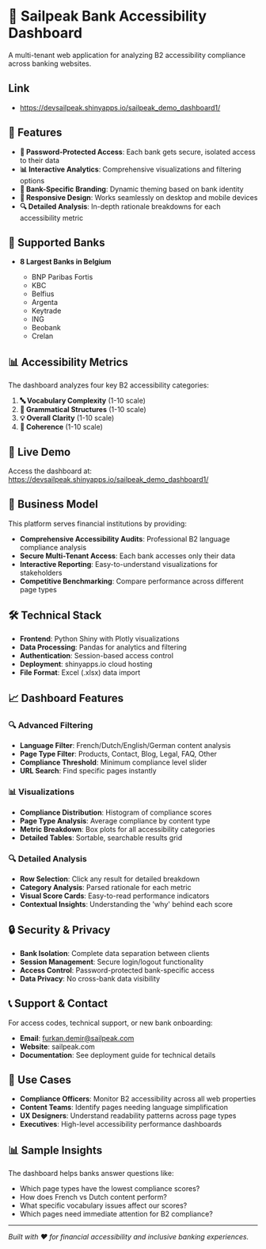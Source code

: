 # 🏦 Sailpeak Bank Accessibility Dashboard

A multi-tenant web application for analyzing B2 accessibility compliance across banking websites.

## Link

- https://devsailpeak.shinyapps.io/sailpeak_demo_dashboard1/

## 🌟 Features

- **🔐 Password-Protected Access**: Each bank gets secure, isolated access to their data
- **📊 Interactive Analytics**: Comprehensive visualizations and filtering options
- **🎨 Bank-Specific Branding**: Dynamic theming based on bank identity
- **📱 Responsive Design**: Works seamlessly on desktop and mobile devices
- **🔍 Detailed Analysis**: In-depth rationale breakdowns for each accessibility metric

## 🏢 Supported Banks

- **8 Largest Banks in Belgium**
  
   - BNP Paribas Fortis
   - KBC
   - Belfius
   - Argenta
   - Keytrade
   - ING
   - Beobank
   - Crelan

## 📊 Accessibility Metrics

The dashboard analyzes four key B2 accessibility categories:

1. **🔤 Vocabulary Complexity** (1-10 scale)
2. **📐 Grammatical Structures** (1-10 scale) 
3. **💡 Overall Clarity** (1-10 scale)
4. **🔗 Coherence** (1-10 scale)

## 🚀 Live Demo

Access the dashboard at: https://devsailpeak.shinyapps.io/sailpeak_demo_dashboard1/

## 💼 Business Model

This platform serves financial institutions by providing:

- **Comprehensive Accessibility Audits**: Professional B2 language compliance analysis
- **Secure Multi-Tenant Access**: Each bank accesses only their data
- **Interactive Reporting**: Easy-to-understand visualizations for stakeholders
- **Competitive Benchmarking**: Compare performance across different page types

## 🛠️ Technical Stack

- **Frontend**: Python Shiny with Plotly visualizations
- **Data Processing**: Pandas for analytics and filtering
- **Authentication**: Session-based access control
- **Deployment**: shinyapps.io cloud hosting
- **File Format**: Excel (.xlsx) data import

## 📈 Dashboard Features

### 🔍 Advanced Filtering
- **Language Filter**: French/Dutch/English/German content analysis
- **Page Type Filter**: Products, Contact, Blog, Legal, FAQ, Other
- **Compliance Threshold**: Minimum compliance level slider
- **URL Search**: Find specific pages instantly

### 📊 Visualizations
- **Compliance Distribution**: Histogram of compliance scores
- **Page Type Analysis**: Average compliance by content type
- **Metric Breakdown**: Box plots for all accessibility categories
- **Detailed Tables**: Sortable, searchable results grid

### 🔍 Detailed Analysis
- **Row Selection**: Click any result for detailed breakdown
- **Category Analysis**: Parsed rationale for each metric
- **Visual Score Cards**: Easy-to-read performance indicators
- **Contextual Insights**: Understanding the 'why' behind each score

## 🔒 Security & Privacy

- **Bank Isolation**: Complete data separation between clients
- **Session Management**: Secure login/logout functionality  
- **Access Control**: Password-protected bank-specific access
- **Data Privacy**: No cross-bank data visibility

## 📞 Support & Contact

For access codes, technical support, or new bank onboarding:

- **Email**: furkan.demir@sailpeak.com
- **Website**: sailpeak.com
- **Documentation**: See deployment guide for technical details

## 🎯 Use Cases

- **Compliance Officers**: Monitor B2 accessibility across all web properties
- **Content Teams**: Identify pages needing language simplification
- **UX Designers**: Understand readability patterns across page types
- **Executives**: High-level accessibility performance dashboards

## 📊 Sample Insights

The dashboard helps banks answer questions like:

- Which page types have the lowest compliance scores?
- How does French vs Dutch content perform?
- What specific vocabulary issues affect our scores?
- Which pages need immediate attention for B2 compliance?

---

*Built with ❤️ for financial accessibility and inclusive banking experiences.*
